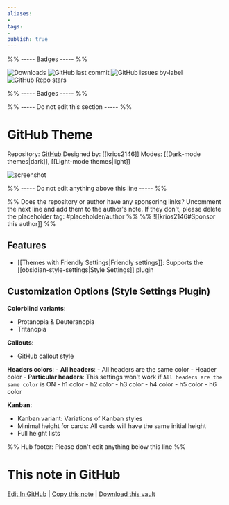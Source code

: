 ```yaml
---
aliases:
- 
tags: 
- 
publish: true
---
```


%% ----- Badges ----- %%

![Downloads](https://img.shields.io/badge/downloads-18898-573E7A?style=for-the-badge&logo=)
![GitHub last commit](https://img.shields.io/github/last-commit/krios2146/obsidian-theme-github?color=573E7A&label=last%20update&logo=github&style=for-the-badge)
![GitHub issues by-label](https://img.shields.io/github/issues/krios2146/obsidian-theme-github/help%20wanted?color=573E7A&logo=github&style=for-the-badge) 
![GitHub Repo stars](https://img.shields.io/github/stars/krios2146/obsidian-theme-github?color=573E7A&logo=github&style=for-the-badge)

%% ----- Badges ----- %%

%% ----- Do not edit this section ----- %%

# GitHub Theme

Repository: [GitHub](https://github.com/krios2146/obsidian-theme-github)
Designed by: [[krios2146]]
Modes: [[Dark-mode themes|dark]], [[Light-mode themes|light]]



![screenshot](https://github.com/krios2146/obsidian-theme-github/raw/HEAD/imgs/thumbnail.png)

%% ----- Do not edit anything above this line ----- %% 

%% Does the repository or author have any sponsoring links? Uncomment the next line and add them to the author's note. If they don't, please delete the placeholder tag: #placeholder/author %%
%% ![[krios2146#Sponsor this author]] %%


## Features

- [[Themes with Friendly Settings|Friendly settings]]: Supports the [[obsidian-style-settings|Style Settings]] plugin

## Customization Options (Style Settings Plugin) 

**Colorblind variants**: 
- Protanopia & Deuteranopia
- Tritanopia

**Callouts**: 
- GitHub callout style

**Headers colors**: 
    - **All headers**: 
        - All headers are the same color
        - Header color
    - **Particular headers**: This settings won't work if `All headers are the same color` is ON
        - h1 color
        - h2 color
        - h3 color
        - h4 color
        - h5 color
        - h6 color

**Kanban**: 
- Kanban variant: Variations of Kanban styles
- Minimal height for cards: All cards will have the same initial height
- Full height lists


%% Hub footer: Please don't edit anything below this line %%

# This note in GitHub

<span class="git-footer">[Edit In GitHub](https://github.dev/obsidian-community/obsidian-hub/blob/main/02%20-%20Community%20Expansions/02.05%20All%20Community%20Expansions/Themes/GitHub%20theme.md "git-hub-edit-note") | [Copy this note](https://raw.githubusercontent.com/obsidian-community/obsidian-hub/main/02%20-%20Community%20Expansions/02.05%20All%20Community%20Expansions/Themes/GitHub%20theme.md "git-hub-copy-note") | [Download this vault](https://github.com/obsidian-community/obsidian-hub/archive/refs/heads/main.zip "git-hub-download-vault") </span>
